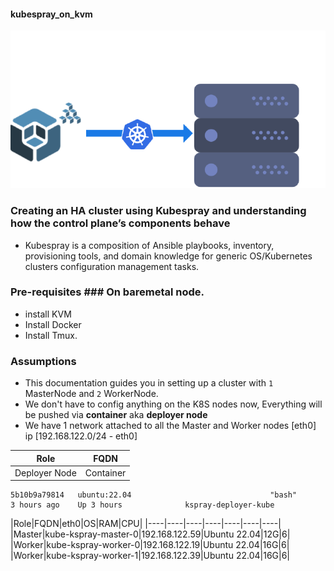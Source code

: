 #### kubespray_on_kvm

![iameg](https://github.com/NileshChandekar/kubespray_on_kvm/blob/main/images/featuredImage_hu3bced1e920add2777bea4e2136b2d62b_53357_700x350_fill_q95_box_smart1_2.png)

### Creating an HA cluster using Kubespray and understanding how the control plane’s components behave

* Kubespray is a composition of Ansible playbooks, inventory, provisioning tools, and domain knowledge for generic OS/Kubernetes clusters configuration management tasks.

### Pre-requisites ### On baremetal node.

* install KVM 
* Install Docker
* Install Tmux. 

### Assumptions

* This documentation guides you in setting up a cluster with ``1`` MasterNode and ``2`` WorkerNode.
* We don't have to config anything on the K8S nodes now, Everything will be pushed via **container** aka **deployer node**
* We have 1 network attached to all the Master and Worker nodes [eth0] ip [192.168.122.0/24 - eth0]

|Role|FQDN|
|----|----|
|Deployer Node|Container|

```
5b10b9a79814   ubuntu:22.04                               "bash"                   3 hours ago    Up 3 hours              kspray-deployer-kube
```

|Role|FQDN|eth0|OS|RAM|CPU|
|----|----|----|----|----|----|----|
|Master|kube-kspray-master-0|192.168.122.59|Ubuntu 22.04|12G|6|
|Worker|kube-kspray-worker-0|192.168.122.19|Ubuntu 22.04|16G|6|
|Worker|kube-kspray-worker-1|192.168.122.39|Ubuntu 22.04|16G|6|


